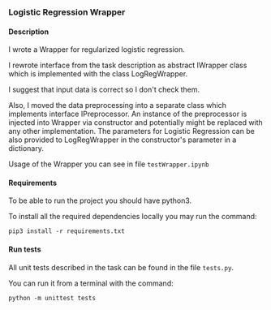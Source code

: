 ### Logistic Regression Wrapper
#### Description
I wrote a Wrapper for regularized logistic regression. 

I rewrote interface from the task description as abstract IWrapper class 
which is implemented with the class LogRegWrapper.

I suggest that input data is correct so I don't check them.

Also, I moved the data preprocessing into a separate class which implements interface IPreprocessor. 
An instance of the preprocessor is injected into Wrapper via constructor and
 potentially might be replaced with any other implementation.
The parameters for Logistic Regression can be also provided to LogRegWrapper 
in the constructor's parameter in a dictionary.

Usage of the Wrapper you can see in file ```testWrapper.ipynb```

#### Requirements
To be able to run the project you should have python3.

To install all the required dependencies locally you may run the command:
```
pip3 install -r requirements.txt
```


#### Run tests
All unit tests described in the task can be found in the file ```tests.py```.

You can run it from a terminal with the command: 
```
python -m unittest tests